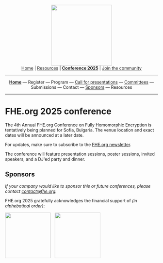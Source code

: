 <!-- Main header navigation -->
<p align="center">
  <img width="200" src="https://user-images.githubusercontent.com/5758427/180978488-db825482-5a58-4c7c-9589-c494a6f0be04.png"><br/>
  <a href="https://fhe-org.github.io">Home</a> | <a href="https://fhe-org.github.io/resources">Resources</a> | <b><a href="https://fhe-org.github.io/conferences/conference-2025/">Conference 2025</a></b> | <a href="https://fhe-org.github.io/community">Join the community</a>
</p>
<hr/>
<!-- /Main header navigation -->



<!-- Header conference 2025 links -->
<p align="center">
  <a href="https://fhe-org.github.io/conferences/conference-2025/"><b>Home</b></a>
  —
  Register
  —
  Program
  —
  <a href="https://fhe-org.github.io/conferences/conference-2025/call-for-presentations">Call for presentations</a>
  —
  <a href="https://fhe-org.github.io/conferences/conference-2025/committees">Committees</a>
  —
  Submissions
  —
  Contact
  —
  <a href="https://fhe-org.github.io/conferences/conference-2025/sponsor">Sponsors</a>
  —
  Resources
</p>
<hr/>
<!-- /Header conference 2025 links -->



# FHE.org 2025 conference

The 4th Annual FHE.org Conference on Fully Homomorphic Encryption is tentatively being planned for Sofia, Bulgaria. The venue location and exact dates will be announced at a later date.

For updates, make sure to subscribe to the [FHE.org newsletter](https://fheorg.substack.com/).

The conference will feature presentation sessions, poster sessions, invited speakers, and a DJ'ed party and dinner. 


## Sponsors

*If your company would like to sponsor this or future conferences, please contact contact@fhe.org.*

FHE.org 2025 gratefully acknowledges the financial support of <i>(in alphebatical order)</i>:

<span style="padding-right:10px"><a href="https://desilo.ai/"><img src="https://github.com/FHE-org/fhe-org.github.io/assets/37557436/fd3f8a34-c3c3-4f79-ae17-deb2cc93374f" width="150px"></a></span>
<span style="padding-right:10px"><a href="https://enveil.com/"><img src="https://github.com/FHE-org/fhe-org.github.io/assets/37557436/87f3007c-1721-490d-98d0-cea5d7e9f9fd" width="150px"></a></span>

<br><br>
